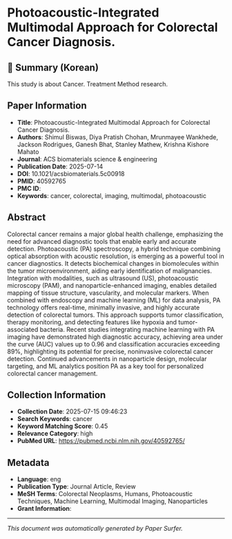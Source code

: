 # Photoacoustic-Integrated Multimodal Approach for Colorectal Cancer Diagnosis.

## 📝 Summary (Korean)
This study is about Cancer. Treatment Method research.

## Paper Information
- **Title**: Photoacoustic-Integrated Multimodal Approach for Colorectal Cancer Diagnosis.
- **Authors**: Shimul Biswas, Diya Pratish Chohan, Mrunmayee Wankhede, Jackson Rodrigues, Ganesh Bhat, Stanley Mathew, Krishna Kishore Mahato
- **Journal**: ACS biomaterials science & engineering
- **Publication Date**: 2025-07-14
- **DOI**: 10.1021/acsbiomaterials.5c00918
- **PMID**: 40592765
- **PMC ID**: 
- **Keywords**: cancer, colorectal, imaging, multimodal, photoacoustic

## Abstract
Colorectal cancer remains a major global health challenge, emphasizing the need for advanced diagnostic tools that enable early and accurate detection. Photoacoustic (PA) spectroscopy, a hybrid technique combining optical absorption with acoustic resolution, is emerging as a powerful tool in cancer diagnostics. It detects biochemical changes in biomolecules within the tumor microenvironment, aiding early identification of malignancies. Integration with modalities, such as ultrasound (US), photoacoustic microscopy (PAM), and nanoparticle-enhanced imaging, enables detailed mapping of tissue structure, vascularity, and molecular markers. When combined with endoscopy and machine learning (ML) for data analysis, PA technology offers real-time, minimally invasive, and highly accurate detection of colorectal tumors. This approach supports tumor classification, therapy monitoring, and detecting features like hypoxia and tumor-associated bacteria. Recent studies integrating machine learning with PA imaging have demonstrated high diagnostic accuracy, achieving area under the curve (AUC) values up to 0.96 and classification accuracies exceeding 89%, highlighting its potential for precise, noninvasive colorectal cancer detection. Continued advancements in nanoparticle design, molecular targeting, and ML analytics position PA as a key tool for personalized colorectal cancer management.

## Collection Information
- **Collection Date**: 2025-07-15 09:46:23
- **Search Keywords**: cancer
- **Keyword Matching Score**: 0.45
- **Relevance Category**: high
- **PubMed URL**: https://pubmed.ncbi.nlm.nih.gov/40592765/

## Metadata
- **Language**: eng
- **Publication Type**: Journal Article, Review
- **MeSH Terms**: Colorectal Neoplasms, Humans, Photoacoustic Techniques, Machine Learning, Multimodal Imaging, Nanoparticles
- **Grant Information**: 

---
*This document was automatically generated by Paper Surfer.*
